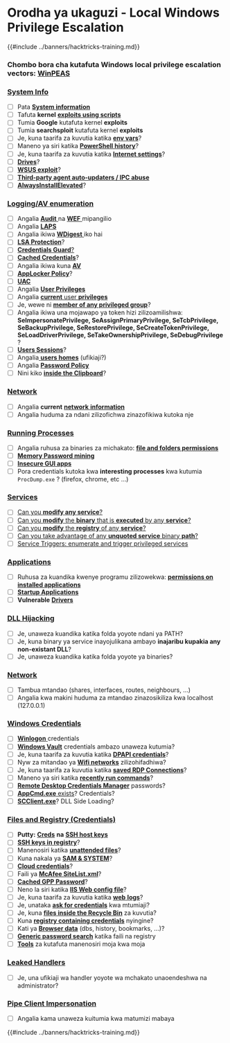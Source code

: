 # Orodha ya ukaguzi - Local Windows Privilege Escalation

{{#include ../banners/hacktricks-training.md}}

### **Chombo bora cha kutafuta Windows local privilege escalation vectors:** [**WinPEAS**](https://github.com/carlospolop/privilege-escalation-awesome-scripts-suite/tree/master/winPEAS)

### [System Info](windows-local-privilege-escalation/index.html#system-info)

- [ ] Pata [**System information**](windows-local-privilege-escalation/index.html#system-info)
- [ ] Tafuta **kernel** [**exploits using scripts**](windows-local-privilege-escalation/index.html#version-exploits)
- [ ] Tumia **Google** kutafuta kernel **exploits**
- [ ] Tumia **searchsploit** kutafuta kernel **exploits**
- [ ] Je, kuna taarifa za kuvutia katika [**env vars**](windows-local-privilege-escalation/index.html#environment)?
- [ ] Maneno ya siri katika [**PowerShell history**](windows-local-privilege-escalation/index.html#powershell-history)?
- [ ] Je, kuna taarifa za kuvutia katika [**Internet settings**](windows-local-privilege-escalation/index.html#internet-settings)?
- [ ] [**Drives**](windows-local-privilege-escalation/index.html#drives)?
- [ ] [**WSUS exploit**](windows-local-privilege-escalation/index.html#wsus)?
- [ ] [**Third-party agent auto-updaters / IPC abuse**](windows-local-privilege-escalation/abusing-auto-updaters-and-ipc.md)
- [ ] [**AlwaysInstallElevated**](windows-local-privilege-escalation/index.html#alwaysinstallelevated)?

### [Logging/AV enumeration](windows-local-privilege-escalation/index.html#enumeration)

- [ ] Angalia [**Audit** ](windows-local-privilege-escalation/index.html#audit-settings) na [**WEF** ](windows-local-privilege-escalation/index.html#wef) mipangilio
- [ ] Angalia [**LAPS**](windows-local-privilege-escalation/index.html#laps)
- [ ] Angalia ikiwa [**WDigest** ](windows-local-privilege-escalation/index.html#wdigest) iko hai
- [ ] [**LSA Protection**](windows-local-privilege-escalation/index.html#lsa-protection)?
- [ ] [**Credentials Guard**](windows-local-privilege-escalation/index.html#credentials-guard)[?](windows-local-privilege-escalation/index.html#cached-credentials)
- [ ] [**Cached Credentials**](windows-local-privilege-escalation/index.html#cached-credentials)?
- [ ] Angalia ikiwa kuna [**AV**](https://github.com/carlospolop/hacktricks/blob/master/windows-hardening/windows-av-bypass/README.md)
- [ ] [**AppLocker Policy**](https://github.com/carlospolop/hacktricks/blob/master/windows-hardening/authentication-credentials-uac-and-efs/README.md#applocker-policy)?
- [ ] [**UAC**](https://github.com/carlospolop/hacktricks/blob/master/windows-hardening/authentication-credentials-uac-and-efs/uac-user-account-control/README.md)
- [ ] Angalia [**User Privileges**](windows-local-privilege-escalation/index.html#users-and-groups)
- [ ] Angalia [**current** user **privileges**](windows-local-privilege-escalation/index.html#users-and-groups)
- [ ] Je, wewe ni [**member of any privileged group**](windows-local-privilege-escalation/index.html#privileged-groups)?
- [ ] Angalia ikiwa una mojawapo ya token hizi zilizoamilishwa: **SeImpersonatePrivilege, SeAssignPrimaryPrivilege, SeTcbPrivilege, SeBackupPrivilege, SeRestorePrivilege, SeCreateTokenPrivilege, SeLoadDriverPrivilege, SeTakeOwnershipPrivilege, SeDebugPrivilege** ?
- [ ] [**Users Sessions**](windows-local-privilege-escalation/index.html#logged-users-sessions)?
- [ ] Angalia[ **users homes**](windows-local-privilege-escalation/index.html#home-folders) (ufikiaji?)
- [ ] Angalia [**Password Policy**](windows-local-privilege-escalation/index.html#password-policy)
- [ ] Nini kiko [**inside the Clipboard**](windows-local-privilege-escalation/index.html#get-the-content-of-the-clipboard)?

### [Network](windows-local-privilege-escalation/index.html#network)

- [ ] Angalia **current** [**network** **information**](windows-local-privilege-escalation/index.html#network)
- [ ] Angalia huduma za ndani zilizofichwa zinazofikiwa kutoka nje

### [Running Processes](windows-local-privilege-escalation/index.html#running-processes)

- [ ] Angalia ruhusa za binaries za michakato: [**file and folders permissions**](windows-local-privilege-escalation/index.html#file-and-folder-permissions)
- [ ] [**Memory Password mining**](windows-local-privilege-escalation/index.html#memory-password-mining)
- [ ] [**Insecure GUI apps**](windows-local-privilege-escalation/index.html#insecure-gui-apps)
- [ ] Pora credentials kutoka kwa **interesting processes** kwa kutumia `ProcDump.exe` ? (firefox, chrome, etc ...)

### [Services](windows-local-privilege-escalation/index.html#services)

- [ ] [Can you **modify any service**?](windows-local-privilege-escalation/index.html#permissions)
- [ ] [Can you **modify** the **binary** that is **executed** by any **service**?](windows-local-privilege-escalation/index.html#modify-service-binary-path)
- [ ] [Can you **modify** the **registry** of any **service**?](windows-local-privilege-escalation/index.html#services-registry-modify-permissions)
- [ ] [Can you take advantage of any **unquoted service** binary **path**?](windows-local-privilege-escalation/index.html#unquoted-service-paths)
- [ ] [Service Triggers: enumerate and trigger privileged services](windows-local-privilege-escalation/service-triggers.md)

### [**Applications**](windows-local-privilege-escalation/index.html#applications)

- [ ] Ruhusa za kuandika kwenye programu zilizowekwa: [**permissions on installed applications**](windows-local-privilege-escalation/index.html#write-permissions)
- [ ] [**Startup Applications**](windows-local-privilege-escalation/index.html#run-at-startup)
- [ ] **Vulnerable** [**Drivers**](windows-local-privilege-escalation/index.html#drivers)

### [DLL Hijacking](windows-local-privilege-escalation/index.html#path-dll-hijacking)

- [ ] Je, unaweza kuandika katika folda yoyote ndani ya PATH?
- [ ] Je, kuna binary ya service inayojulikana ambayo **inajaribu kupakia any non-existant DLL**?
- [ ] Je, unaweza kuandika katika folda yoyote ya binaries?

### [Network](windows-local-privilege-escalation/index.html#network)

- [ ] Tambua mtandao (shares, interfaces, routes, neighbours, ...)
- [ ] Angalia kwa makini huduma za mtandao zinazosikiliza kwa localhost (127.0.0.1)

### [Windows Credentials](windows-local-privilege-escalation/index.html#windows-credentials)

- [ ] [**Winlogon** ](windows-local-privilege-escalation/index.html#winlogon-credentials) credentials
- [ ] [**Windows Vault**](windows-local-privilege-escalation/index.html#credentials-manager-windows-vault) credentials ambazo unaweza kutumia?
- [ ] Je, kuna taarifa za kuvutia katika [**DPAPI credentials**](windows-local-privilege-escalation/index.html#dpapi)?
- [ ] Nyw za mitandao ya [**Wifi networks**](windows-local-privilege-escalation/index.html#wifi) zilizohifadhiwa?
- [ ] Je, kuna taarifa za kuvutia katika [**saved RDP Connections**](windows-local-privilege-escalation/index.html#saved-rdp-connections)?
- [ ] Maneno ya siri katika [**recently run commands**](windows-local-privilege-escalation/index.html#recently-run-commands)?
- [ ] [**Remote Desktop Credentials Manager**](windows-local-privilege-escalation/index.html#remote-desktop-credential-manager) passwords?
- [ ] [**AppCmd.exe** exists](windows-local-privilege-escalation/index.html#appcmd-exe)? Credentials?
- [ ] [**SCClient.exe**](windows-local-privilege-escalation/index.html#scclient-sccm)? DLL Side Loading?

### [Files and Registry (Credentials)](windows-local-privilege-escalation/index.html#files-and-registry-credentials)

- [ ] **Putty:** [**Creds**](windows-local-privilege-escalation/index.html#putty-creds) **na** [**SSH host keys**](windows-local-privilege-escalation/index.html#putty-ssh-host-keys)
- [ ] [**SSH keys in registry**](windows-local-privilege-escalation/index.html#ssh-keys-in-registry)?
- [ ] Manenosiri katika [**unattended files**](windows-local-privilege-escalation/index.html#unattended-files)?
- [ ] Kuna nakala ya [**SAM & SYSTEM**](windows-local-privilege-escalation/index.html#sam-and-system-backups)?
- [ ] [**Cloud credentials**](windows-local-privilege-escalation/index.html#cloud-credentials)?
- [ ] Faili ya [**McAfee SiteList.xml**](windows-local-privilege-escalation/index.html#mcafee-sitelist.xml)?
- [ ] [**Cached GPP Password**](windows-local-privilege-escalation/index.html#cached-gpp-pasword)?
- [ ] Neno la siri katika [**IIS Web config file**](windows-local-privilege-escalation/index.html#iis-web-config)?
- [ ] Je, kuna taarifa za kuvutia katika [**web** **logs**](windows-local-privilege-escalation/index.html#logs)?
- [ ] Je, unataka [**ask for credentials**](windows-local-privilege-escalation/index.html#ask-for-credentials) kwa mtumiaji?
- [ ] Je, kuna [**files inside the Recycle Bin**](windows-local-privilege-escalation/index.html#credentials-in-the-recyclebin) za kuvutia?
- [ ] Kuna [**registry containing credentials**](windows-local-privilege-escalation/index.html#inside-the-registry) nyingine?
- [ ] Kati ya [**Browser data**](windows-local-privilege-escalation/index.html#browsers-history) (dbs, history, bookmarks, ...)?
- [ ] [**Generic password search**](windows-local-privilege-escalation/index.html#generic-password-search-in-files-and-registry) katika faili na registry
- [ ] [**Tools**](windows-local-privilege-escalation/index.html#tools-that-search-for-passwords) za kutafuta manenosiri moja kwa moja

### [Leaked Handlers](windows-local-privilege-escalation/index.html#leaked-handlers)

- [ ] Je, una ufikiaji wa handler yoyote wa mchakato unaoendeshwa na administrator?

### [Pipe Client Impersonation](windows-local-privilege-escalation/index.html#named-pipe-client-impersonation)

- [ ] Angalia kama unaweza kuitumia kwa matumizi mabaya

{{#include ../banners/hacktricks-training.md}}
